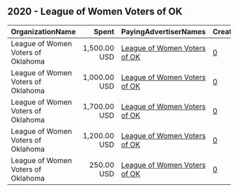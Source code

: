 ## 2020 - League of Women Voters of OK 
|OrganizationName|Spent|PayingAdvertiserNames|CreativeUrls|Impressions|Genders|AgeBrackets|CountryCodes|BillingAddresses|CandidateBallotInformation|
|:---|---:|:---|:---|---:|:---|:---|:---|:---|:---|
|League of Women Voters of Oklahoma|1,500.00 USD|[League of Women Voters of OK](2020/League_of_Women_Voters_of_OK.md)|[0](https://www.snap.com/political-ads/asset/bf1c6ea55717df0b7225c806cb4ceff9e340ebc51afdedde0dab8bba17674cb4?mediaType=jpeg)|399,741||18-40|united states|US|Tulsa Voter Van|
|League of Women Voters of Oklahoma|1,000.00 USD|[League of Women Voters of OK](2020/League_of_Women_Voters_of_OK.md)|[0](https://www.snap.com/political-ads/asset/3baacf079582e154679870d0115c314e17d1d486b5b83a54b68e640c8e4b43e4?mediaType=jpeg)|108,670||18+|united states|US|Conozca su voto|
|League of Women Voters of Oklahoma|1,700.00 USD|[League of Women Voters of OK](2020/League_of_Women_Voters_of_OK.md)|[0](https://www.snap.com/political-ads/asset/025e48ed76244e851457b73f2e3f30d3590ae7821e5b097ac347c724ff0f1650?mediaType=jpeg)|542,036||18-40|united states|US|Vote|
|League of Women Voters of Oklahoma|1,200.00 USD|[League of Women Voters of OK](2020/League_of_Women_Voters_of_OK.md)|[0](https://www.snap.com/political-ads/asset/5ca8dc814ae69bdcb41967b304b5735cb264032acefab03bfa92af7b1c965726?mediaType=png)|616,923|||united states|US|Vote Early|
|League of Women Voters of Oklahoma|250.00 USD|[League of Women Voters of OK](2020/League_of_Women_Voters_of_OK.md)|[0](https://www.snap.com/political-ads/asset/d497674494631a79e8aa33bc8b2bfeafc3d7f24dc6ad597a3abd64f3d12deee3?mediaType=png)|58,887||18+|united states|US|Tulsa Voter Van|
